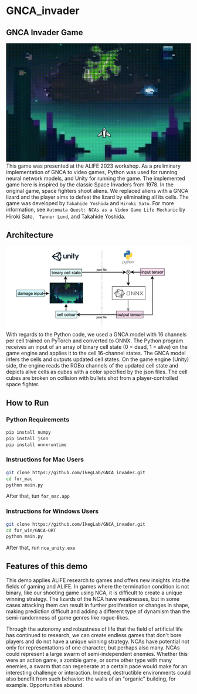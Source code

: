 # GNCA_invader

## GNCA Invader Game
![demo screenshot](NCA_GIF_small.gif "demo screenshot")
This game was presented at the ALIFE 2023 workshop. 
As a preliminary implementation of GNCA to video games, Python was used for running neural network models, and Unity for running the game. The implemented game here is inspired by the classic Space Invaders from 1978. In the original game, space fighters shoot aliens. We replaced aliens with a GNCA lizard and the player aims to defeat the lizard by eliminating all its cells. The game was developed by `Takahide Yoshida` and `Hiroki Sato`. For more information, see `Automata Quest: NCAs as a Video Game Life Mechanic` by Hiroki Sato,　`Tanner Lund`, and Takahide Yoshida.

## Architecture
![architecture](architecture.png "architecture IMG")
 With regards to the Python code, we used a GNCA model with 16 channels per cell trained on PyTorch and converted to ONNX. The Python program receives an input of an array of binary cell state (0 = dead, 1 = alive) on the game engine and applies it to the cell 16-channel states. The GNCA model infers the cells and outputs updated cell states. On the game engine (Unity) side, the engine reads the RGBα channels of the updated cell state and depicts alive cells as cubes with a color specified by the json files. The cell cubes are broken on collision with bullets shot from a player-controlled space fighter. 

## How to Run
### Python Requirements
```sh
pip install numpy  
pip install json  
pip install onnxruntime  
```

### Instructions for Mac Users
```sh
git clone https://github.com/IkegLab/GNCA_invader.git
cd for_mac
python main.py
```
After that, tun  `for_mac.app`

### Instructions for Windows Users
```sh
git clone https://github.com/IkegLab/GNCA_invader.git
cd for_win/GNCA-ORT
python main.py
```
After that, run `nca_unity.exe`

## Features of this demo
This demo applies ALIFE research to games and offers new insights into the fields of gaming and ALIFE. In games where the termination condition is not binary, like our shooting game using NCA, it is difficult to create a unique winning strategy. The lizards of the NCA have weaknesses, but in some cases attacking them can result in further proliferation or changes in shape, making prediction difficult and adding a different type of dynamism than the semi-randomness of game genres like rogue-likes. 

Through the autonomy and robustness of life that the field of artificial life has continued to research, we can create endless games that don't bore players and do not have a unique winning strategy. NCAs have potential not only for representations of one character, but perhaps also many. NCAs could represent a large swarm of semi-independent enemies. Whether this were an action game, a zombie game, or some other type with many enemies, a swarm that can regenerate at a certain pace would make for an interesting challenge or interaction. Indeed, destructible environments could also benefit from such behavior: the walls of an "organic" building, for example. Opportunities abound.

